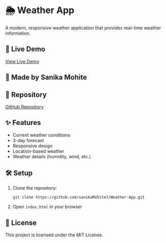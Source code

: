 # 🌦️ Weather App

A modern, responsive weather application that provides real-time weather information.

## 🚀 Live Demo

[View Live Demo](https://sanikamohite7.github.io/Weather-App/)

## 📝 Made by Sanika Mohite

## 📂 Repository

[GitHub Repository](https://github.com/sanikaMohite7/Weather-App.git)

## ✨ Features

- Current weather conditions
- 3-day forecast
- Responsive design
- Location-based weather
- Weather details (humidity, wind, etc.)

## 🛠️ Setup

1. Clone the repository:
   ```bash
   git clone https://github.com/sanikaMohite7/Weather-App.git
   ```
2. Open `index.html` in your browser

## 📄 License

This project is licensed under the MIT License.

